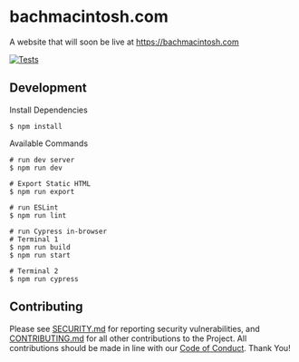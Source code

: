 # bachmacintosh.com

A website that will soon be live at https://bachmacintosh.com

[![Tests](https://github.com/bachmacintosh/bachmacintosh.com/actions/workflows/tests.yml/badge.svg)](https://github.com/bachmacintosh/bachmacintosh.com/actions/workflows/tests.yml)

## Development

Install Dependencies

```shell
$ npm install
```

Available Commands

```shell
# run dev server
$ npm run dev

# Export Static HTML
$ npm run export

# run ESLint
$ npm run lint

# run Cypress in-browser
# Terminal 1
$ npm run build
$ npm run start

# Terminal 2
$ npm run cypress
```

## Contributing

Please see [SECURITY.md](https://github.com/bachmacintosh/bachmacintosh.com/blob/main/SECURITY.md) for reporting security vulnerabilities, and [CONTRIBUTING.md](https://github.com/bachmacintosh/bachmacintosh.com/blob/main/CONTRIBUTING.md) for all other contributions to the Project. All contributions should be made in line with our [Code of Conduct](https://github.com/bachmacintosh/bachmacintosh.com/blob/main/CODE_OF_CONDUCT.md). Thank You!